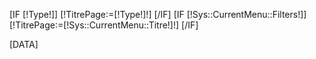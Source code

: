 [IF [!Type!]]
    [!TitrePage:=[!Type!]!]
[/IF]
[IF [!Sys::CurrentMenu::Filters!]]
    [!TitrePage:=[!Sys::CurrentMenu::Titre!]!]
[/IF]

[DATA]

